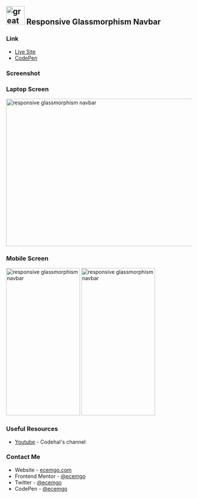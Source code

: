 ## <img src="https://user-images.githubusercontent.com/13468728/233831804-0f5c7ee5-d654-4c13-9c77-a5bd6dc4fe74.jpg" title="great tricks" alt="great tricks" width="50" height="50"/> Responsive Glassmorphism Navbar

### Link

- [Live Site](https://responsive-glassmorphism-navbar.netlify.app/)
- [CodePen](https://codepen.io/ecemgo/pen/KKrYaye)

### Screenshot

<div align="left">
<h3>Laptop Screen</h3>
<img src="https://github.com/ecemgo/mini-samples-great-tricks/assets/13468728/9e987d8a-df23-4d43-82f9-63a8c42c1f00" title="draggable image slider" alt="responsive glassmorphism navbar" width="600" height="400"/>
<h3>Mobile Screen</h3>
<img src="https://github.com/ecemgo/mini-samples-great-tricks/assets/13468728/31d52f8e-6116-4a97-8b5a-cca2a51fdda0" title="draggable image slider" alt="responsive glassmorphism navbar" width="200" height="400"/>
  <img src="https://github.com/ecemgo/mini-samples-great-tricks/assets/13468728/23b15c04-976c-4c16-b952-f84affc1d347" title="draggable image slider" alt="responsive glassmorphism navbar" width="200" height="400"/>
</div>

### Useful Resources

- [Youtube](https://www.youtube.com/watch?v=yE9DLIoDwCg) - Codehal's channel

### Contact Me

- Website - [ecemgo.com](https://www.ecemgo.com/)
- Frontend Mentor - [@ecemgo](https://www.frontendmentor.io/profile/ecemgo)
- Twitter - [@ecemgo](https://twitter.com/ecemgo)
- CodePen - [@ecemgo](https://codepen.io/ecemgo)
